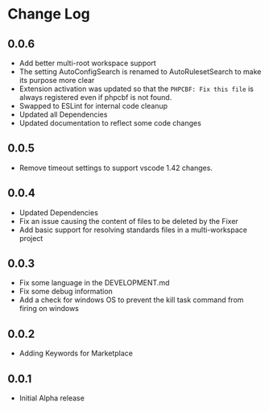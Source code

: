 # Change Log
## 0.0.6
-   Add better multi-root workspace support
-   The setting AutoConfigSearch is renamed to AutoRulesetSearch to make its purpose more clear
-   Extension activation was updated so that the `PHPCBF: Fix this file` is always registered even if phpcbf is not found.
-   Swapped to ESLint for internal code cleanup
-   Updated all Dependencies
-   Updated documentation to reflect some code changes

## 0.0.5

-   Remove timeout settings to support vscode 1.42 changes.

## 0.0.4

-   Updated Dependencies
-   Fix an issue causing the content of files to be deleted by the Fixer
-   Add basic support for resolving standards files in a multi-workspace project

## 0.0.3

-   Fix some language in the DEVELOPMENT.md
-   Fix some debug information
-   Add a check for windows OS to prevent the kill task command from firing on windows

## 0.0.2

-   Adding Keywords for Marketplace

## 0.0.1

-   Initial Alpha release
